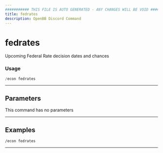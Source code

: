 ```yaml
---
########### THIS FILE IS AUTO GENERATED - ANY CHANGES WILL BE VOID ###########
title: fedrates
description: OpenBB Discord Command
---
```


# fedrates

Upcoming Federal Rate decision dates and chances

### Usage

```python wordwrap
/econ fedrates
```

---

## Parameters

This command has no parameters



---

## Examples

```
/econ fedrates
```
---
